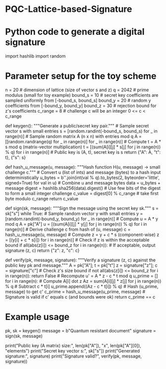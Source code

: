 # PQC-Lattice-based-Signature
# Python code to generate a digital signature
import hashlib
import random

# Parameter setup for the toy scheme
n = 20              # dimension of lattice (size of vector s and z)
q = 2042           # prime modulus (small for toy example)
bound_s = 10        # secret key coefficients are sampled uniformly from [-bound_s, bound_s]
bound_y = 20       # random y coefficients from [-bound_y, bound_y]
bound_z = 30       # rejection bound for z's coefficients
c_range = 8        # challenge c will be an integer 0 <= c < c_range

def keygen():
    """Generate a public/secret key pair."""
    # Sample secret vector s with small entries
    s = [random.randint(-bound_s, bound_s) for _ in range(n)]
    # Sample random matrix A (n x n) with entries mod q
    A = [[random.randrange(q) for _ in range(n)] for _ in range(n)]
    # Compute t = A * s mod q  (matrix-vector multiplication)
    t = [(sum(A[i][j] * s[j] for j in range(n)) % q) for i in range(n)]
    # Public key is (A, t), secret key is s
    return {"A": A, "t": t}, {"s": s}

def hash_u_message(u, message):
    """Hash function H(u, message) -> small challenge c."""
    # Convert u (list of ints) and message (bytes) to a hash input deterministically
    u_bytes = b''.join(int(val % q).to_bytes(2, byteorder='little', signed=True) for val in u)
    # Combine u and message bytes
    data = u_bytes + message
    digest = hashlib.sha256(data).digest()
    # Use few bits of the digest to form a small integer challenge
    c_value = digest[0] % c_range  # take first byte modulo c_range
    return c_value

def sign(sk, message):
    """Sign the message using the secret key sk."""
    s = sk["s"]
    while True:
        # Sample random vector y with small entries
        y = [random.randint(-bound_y, bound_y) for _ in range(n)]
        # Compute u = A * y mod q
        A = pk["A"]
        u = [(sum(A[i][j] * y[j] for j in range(n)) % q) for i in range(n)]
        # Derive challenge c from hash of (u, message)
        c = hash_u_message(u, message)
        # Compute z = y + c * s (component-wise)
        z = [(y[i] + c * s[i]) for i in range(n)]
        # Check if z is within the acceptable bound
        if all(abs(z[i]) <= bound_z for i in range(n)):
            # If acceptable, output signature (z, c)
            return {"z": z, "c": c}

def verify(pk, message, signature):
    """Verify a signature (z, c) against the public key pk and message."""
    A = pk["A"]; t = pk["t"]
    z = signature["z"]; c = signature["c"]
    # Check z's size bound
    if not all(abs(z[i]) <= bound_z for i in range(n)):
        return False
    # Recompute u' = A * z - c * t mod q
    u_prime = []
    for i in range(n):
        # Compute A[i] dot z
        Az = sum(A[i][j] * z[j] for j in range(n)) % q
        # Subtract c * t[i]
        u_prime.append((Az - c * t[i]) % q)
    # Hash (u_prime, message) to get c'
    c_prime = hash_u_message(u_prime, message)
    # Signature is valid if c' equals c (and bounds were ok)
    return c_prime == c

# Example usage
pk, sk = keygen()
message = b"Quantum resistant document"
signature = sign(sk, message)

print("Public key (A matrix) size:", len(pk["A"]), "x", len(pk["A"][0]), "elements")
print("Secret key vector s:", sk["s"])
print("Generated signature:", signature)
print("Signature valid?", verify(pk, message, signature))

